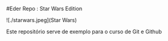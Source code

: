 #Eder Repo : Star Wars Edition

![./starwars.jpeg](Star Wars)

Este repositório serve de exemplo para o curso de Git e Github
